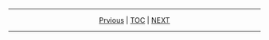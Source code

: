 <hr/>
<center>

[Prvious](https://github.com/mashanz/project-ens/blob/master/chapter_000.md) | [TOC](https://github.com/mashanz/project-ens/blob/master/README.md) | [NEXT](https://github.com/mashanz/project-ens/blob/master/chapter_002.md) 

</center>
<hr/>
